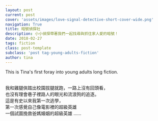```yaml
---
layout: post
current: post
cover: 'assets/images/love-signal-detective-short-cover-wide.png'
navigation: True
title: 暗號偵探社
description: 小小偵探帶著我們一起找尋與抓住家人愛的暗號！
date: 2018-02-27
tags: fiction
class: post-template
subclass: 'post tag-young-adults-fiction'
author: tina
---
```


This is Tina's first foray into young adults long fiction.

>
<br>我和雞腿俠踏出校園拔腿就跑，一路上沒有回頭看，
<br>也沒有理會巷子裡路人的眼光和流浪狗的追逐。
<br>這是有史以來我第一次逃學，
<br>第一次感覺自己像電影裡的超級英雄
<br>一個試圖挽救爸媽婚姻的超級英雄 ……